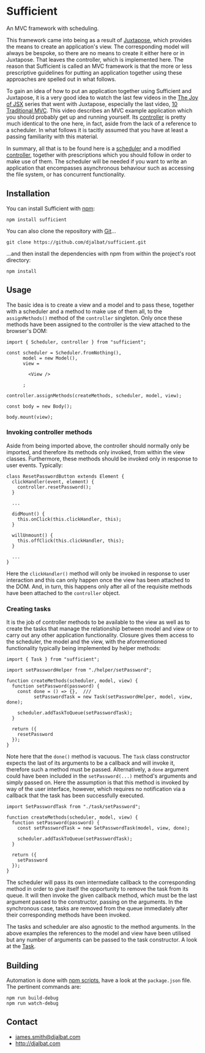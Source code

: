 # Sufficient

An MVC framework with scheduling.

This framework came into being as a result of [Juxtapose](https://github.com/djalbat/Juxtapose), which provides the means to create an application's view. The corresponding model will always be bespoke, so there are no means to create it either here or in Juxtapose. That leaves the controller, which is implemented here. The reason that Sufficient is called an MVC framework is that the more or less prescriptive guidelines for putting an application together using these approaches are spelled out in what follows.
 
To gain an idea of how to put an application together using Sufficient and Juxtapose, it is a very good idea to watch the last few videos in the [The Joy of JSX](https://vimeo.com/album/4562013) series that went with Juxtapose, especially the last video, [10 Traditional MVC](https://vimeo.com/album/4562013/video/227405572). This video describes an MVC example application which you should probably get up and running yourself. Its [controller](https://github.com/djalbat/Juxtapose/blob/master/es6/examples/mvcApp/controller.js) is pretty much identical to the one here, in fact, aside from the lack of a reference to a scheduler. In what follows it is tacitly assumed that you have at least a passing familiarity with this material.

In summary, all that is to be found here is a [scheduler](https://github.com/djalbat/Sufficient/blob/master/es6/scheduler.js) and a modified [controller](https://github.com/djalbat/Sufficient/blob/master/es6/controller.js), together with prescriptions which you should follow in order to make use of them. The scheduler will be needed if you want to write an application that encompasses asynchronous behaviour such as accessing the file system, or has concurrent functionality.

## Installation

You can install Sufficient with [npm](https://www.npmjs.com/):

    npm install sufficient

You can also clone the repository with [Git](https://git-scm.com/)...

    git clone https://github.com/djalbat/sufficient.git

...and then install the dependencies with npm from within the project's root directory:

    npm install

## Usage

The basic idea is to create a view and a model and to pass these, together with a scheduler and a method to make use of them all, to the `assignMethods()` method of the `controller` singleton. Only once these methods have been assigned to the controller is the view attached to the browser's DOM:
    
```
import { Scheduler, controller } from "sufficient";

const scheduler = Scheduler.fromNothing(),
      model = new Model(),
      view =

        <View />

      ;

controller.assignMethods(createMethods, scheduler, model, view);

const body = new Body();

body.mount(view);
```
    
### Invoking controller methods

Aside from being imported above, the controller should normally only be imported, and therefore its methods only invoked, from within the view classes. Furthermore, these methods should be invoked only in response to user events. Typically:

```
class ResetPasswordButton extends Element {
  clickHandler(event, element) {
    controller.resetPassword();
  }

  ...

  didMount() {
    this.onClick(this.clickHandler, this);
  }

  willUnmount() {
    this.offClick(this.clickHandler, this);
  }

  ...
}
```

Here the `clickHandler()` method will only be invoked in response to user interaction and this can only happen once the view has been attached to the DOM. And, in turn, this happens only after all of the requisite methods have been attached to the `controller` object.

### Creating tasks

It is the job of controller methods to be available to the view as well as to create the tasks that manage the relationship between model and view or to carry out any other application functionality. Closure gives them access to the scheduler, the model and the view, with the aforementioned functionality typically being implemented by helper methods:

```
import { Task } from "sufficient";

import setPasswordHelper from "./helper/setPassword";

function createMethods(scheduler, model, view) {
  function setPassword(password) {
    const done = () => {},  ///
          setPasswordTask = new Task(setPasswordHelper, model, view, done);

    scheduler.addTaskToQueue(setPasswordTask);
  }

  return ({
    resetPassword
  });
}
```

Note here that the `done()` method is vacuous. The `Task` class constructor expects the last of its arguments to be a callback and will invoke it, therefore such a method must be passed. Alternatively, a `done` argument could have been included in the `setPassword(...)` method's arguments and simply passed on. Here the assumption is that this method is invoked by way of the user interface, however, which requires no notification via a callback that the task has been successfully executed.

```
import SetPasswordTask from "./task/setPassword";

function createMethods(scheduler, model, view) {
  function setPassword(password) {
    const setPasswordTask = new SetPasswordTask(model, view, done);

    scheduler.addTaskToQueue(setPasswordTask);
  }

  return ({
    setPassword
  });
}
```

The scheduler will pass its own intermediate callback to the corresponding method in order to give itself the opportunity to remove the task from its queue. It will then invoke the given callback method, which must be the last argument passed to the constructor, passing on the arguments. In the synchronous case, tasks are removed from the queue immediately after their corresponding methods have been invoked.

The tasks and scheduler are also agnostic to the method arguments. In the above examples the references to the model and view have been utilised but any number of arguments can be passed to the task constructor. A look at the [Task](https://github.com/djalbat/Sufficient/blob/master/es6/task).

## Building

Automation is done with [npm scripts](https://docs.npmjs.com/misc/scripts), have a look at the `package.json` file. The pertinent commands are:

    npm run build-debug
    npm run watch-debug

## Contact

- james.smith@djalbat.com
- http://djalbat.com
